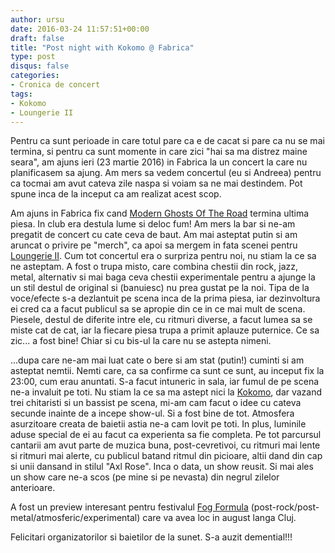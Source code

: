 ```yaml
---
author: ursu
date: 2016-03-24 11:57:51+00:00
draft: false
title: "Post night with Kokomo @ Fabrica"
type: post
disqus: false
categories:
- Cronica de concert
tags:
- Kokomo
- Loungerie II
---
```

Pentru ca sunt perioade in care totul pare ca e de cacat si pare ca nu se mai termina, si pentru ca sunt momente in care zici "hai sa ma distrez maine seara", am ajuns ieri (23 martie 2016) in Fabrica la un concert la care nu planificasem sa ajung. Am mers sa vedem concertul (eu si Andreea) pentru ca tocmai am avut cateva zile naspa si voiam sa ne mai destindem. Pot spune inca de la inceput ca am realizat acest scop.

Am ajuns in Fabrica fix cand [Modern Ghosts Of The Road](https://modernghosts.bandcamp.com/) termina ultima piesa. In club era destula lume si deloc fum! Am mers la bar si ne-am pregatit de concert cu cate ceva de baut. Am mai asteptat putin si am aruncat o privire pe "merch", ca apoi sa mergem in fata scenei pentru [Loungerie II](https://www.facebook.com/LoungerieII/). Cum tot concertul era o surpriza pentru noi, nu stiam la ce sa ne asteptam. A fost o trupa misto, care combina chestii din rock, jazz, metal, alternativ si mai baga ceva chestii experimentale pentru a ajunge la un stil destul de original si (banuiesc) nu prea gustat pe la noi. Tipa de la voce/efecte s-a dezlantuit pe scena inca de la prima piesa, iar dezinvoltura ei cred ca a facut publicul sa se apropie din ce in ce mai mult de scena. Piesele, destul de diferite intre ele, cu ritmuri diverse, a facut lumea sa se miste cat de cat, iar la fiecare piesa trupa a primit aplauze puternice. Ce sa zic... a fost bine! Chiar si cu bis-ul la care nu se astepta nimeni.

...dupa care ne-am mai luat cate o bere si am stat (putin!) cuminti si am asteptat nemtii. Nemti care, ca sa confirme ca sunt ce sunt, au inceput fix la 23:00, cum erau anuntati. S-a facut intuneric in sala, iar fumul de pe scena ne-a invaluit pe toti. Nu stiam la ce sa ma astept nici la [Kokomo](https://www.facebook.com/kokomoband), dar vazand trei chitaristi si un bassist pe scena, mi-am cam facut o idee cu cateva secunde inainte de a incepe show-ul. Si a fost bine de tot. Atmosfera asurzitoare creata de baietii astia ne-a cam lovit pe toti. In plus, luminile aduse special de ei au facut ca experienta sa fie completa. Pe tot parcursul cantarii am avut parte de muzica buna, post-cevretivoi, cu ritmuri mai lente si ritmuri mai alerte, cu publicul batand ritmul din picioare, altii dand din cap si unii dansand in stilul "Axl Rose". Inca o data, un show reusit. Si mai ales un show care ne-a scos (pe mine si pe nevasta) din negrul zilelor anterioare.

A fost un preview interesant pentru festivalul [Fog Formula](http://www.fogformula.ro/) (post-rock/post-metal/atmosferic/experimental) care va avea loc in august langa Cluj.

Felicitari organizatorilor si baietilor de la sunet. S-a auzit demential!!!
